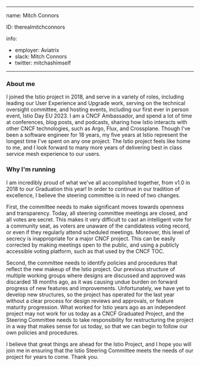 -------------------------------------------------------------
name: Mitch Connors

ID: therealmitchconnors

info:
  - employer: Aviatrix
  - slack: Mitch Connors
  - twitter: mitchashimself
-------------------------------------------------------------

<!-- Please make a copy of this template as "candidate-githubid.md" and save it to
the election directory -->

### About me

I joined the Istio project in 2018, and serve in a variety of roles, including leading our User Experience and Upgrade work, serving on the technical oversight committee, and hosting events, including our first ever in person event, Istio Day EU 2023.  I am a CNCF Ambassador, and spend a lot of time at conferences, blog posts, and podcasts, sharing how Istio interacts with other CNCF technologies, such as Argo, Flux, and Crossplane.  Though I've been a software engineer for 18 years, my five years at Istio represent the longest time I've spent on any one project.  The Istio project feels like home to me, and I look forward to many more years of delivering best in class service mesh experience to our users.

### Why I'm running

I am incredibly proud of what we've all accomplished together, from v1.0 in 2018 to our Graduation this year!  In order to continue in our tradition of excellence, I believe the steering committee is in need of two changes.  

First, the committee needs to make significant moves towards openness and transparency.  Today, all steering committee meetings are closed, and all votes are secret.  This makes it very difficult to cast an intelligent vote for a community seat, as voters are unaware of the candidatess voting record, or even if they regularly attend scheduled meetings.  Moreover, this level of secrecy is inappropriate for a major CNCF project.  This can be easily corrected by making meetings open to the public, and using a publicly accessible voting platform, such as that used by the CNCF TOC.

Second, the committee needs to identify policies and procedures that reflect the new makeup of the Istio project.  Our previous structure of multiple working groups where designs are discussed and approved was discarded 18 months ago, as it was causing undue burden on forward progress of new features and improvements.  Unfortunately, we have yet to develop new structures, so the project has operated for the last year without a clear process for design reviews and approvals, or feature maturity progression.  What worked for Istio years ago as an independent project may not work for us today as a CNCF Graduated Project, and the Steering Committee needs to take responsibility for restructuring the project in a way that makes sense for us today, so that we can begin to follow our own policies and procedures.

I believe that great things are ahead for the Istio Project, and I hope you will join me in ensuring that the Istio Steering Committee meets the needs of our project for years to come.  Thank you.
